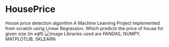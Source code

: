 # HousePrice
House price detection algorithm
A Machine Learning Project implemented from scratch using Linear Regression. Which predicts the price of house for given size (in sqft)
![image](https://github.com/abhigyan02/HousePrice/assets/75851981/adf8a477-d0f7-44da-a668-e2444c9260a6)
Libraries used are PANDAS, NUMPY, MATPLOTLIB, SKLEARN 
